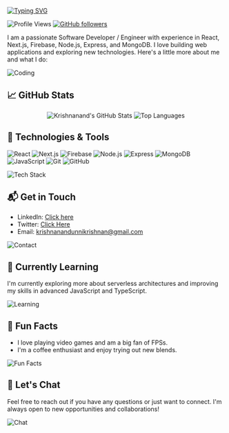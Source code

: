 [![Typing SVG](https://readme-typing-svg.demolab.com?font=Fira+Code&size=34&pause=1000&center=true&random=false&width=500&height=90&lines=Hi%2C+I+am+Krishnanand%F0%9F%91%8B)](https://git.io/typing-svg)


![Profile Views](https://komarev.com/ghpvc/?username=krish4693&color=green)
[![GitHub followers](https://img.shields.io/github/followers/krish4693?style=social)](https://github.com/krish4693?tab=followers)

I am a passionate Software Developer / Engineer with experience in React, Next.js, Firebase, Node.js, Express, and MongoDB. I love building web applications and exploring new technologies. Here's a little more about me and what I do:

![Coding](https://media.giphy.com/media/Ll22OhMLAlVDb8UQWe/giphy.gif)

## 📈 GitHub Stats

<div align="center">
  <img src="https://github-readme-stats.vercel.app/api?username=krish4693&show_icons=true&hide_border=true&theme=radical" alt="Krishnanand's GitHub Stats" />
  <img src="https://github-readme-stats.vercel.app/api/top-langs/?username=krish4693&layout=compact&hide_border=true&theme=radical" alt="Top Languages" />
</div>



## 🚀 Technologies & Tools

![React](https://img.shields.io/badge/-React-61DAFB?style=flat-square&logo=react&logoColor=white)
![Next.js](https://img.shields.io/badge/-Next.js-000000?style=flat-square&logo=next.js&logoColor=white)
![Firebase](https://img.shields.io/badge/-Firebase-FFCA28?style=flat-square&logo=firebase&logoColor=white)
![Node.js](https://img.shields.io/badge/-Node.js-339933?style=flat-square&logo=node.js&logoColor=white)
![Express](https://img.shields.io/badge/-Express-000000?style=flat-square&logo=express&logoColor=white)
![MongoDB](https://img.shields.io/badge/-MongoDB-47A248?style=flat-square&logo=mongodb&logoColor=white)
![JavaScript](https://img.shields.io/badge/-JavaScript-F7DF1E?style=flat-square&logo=javascript&logoColor=white)
![Git](https://img.shields.io/badge/-Git-F05032?style=flat-square&logo=git&logoColor=white)
![GitHub](https://img.shields.io/badge/-GitHub-181717?style=flat-square&logo=github&logoColor=white)

![Tech Stack](https://media.giphy.com/media/1k1aTQLWplGXx9vlKT/giphy.gif)

## 📬 Get in Touch

- LinkedIn: [Click here](https://www.linkedin.com/in/yourlinkedin)
- Twitter: [Click Here](https://x.com/Krish_4693)
- Email: [krishnanandunnikrishnan@gmail.com](mailto:krishnanandunnikrishnan@gmail.com)

![Contact](https://media.giphy.com/media/3o7bu3XilJ5BOiSGic/giphy.gif)

## 🌱 Currently Learning

I'm currently exploring more about serverless architectures and improving my skills in advanced JavaScript and TypeScript.

![Learning](https://media.giphy.com/media/f3iwJFOVOwuy7K6FFw/giphy.gif)

## 🎉 Fun Facts

- I love playing video games and am a big fan of FPSs.
- I'm a coffee enthusiast and enjoy trying out new blends.

![Fun Facts](https://media3.giphy.com/media/v1.Y2lkPTc5MGI3NjExYWt5amR0bDhwN3FhcWtyb2tqNWliY3A1cTltZHI4b2kzdmExdWU4MCZlcD12MV9pbnRlcm5hbF9naWZfYnlfaWQmY3Q9Zw/S6TqDjp87DgYeFKZLc/giphy.webp)

## 💬 Let's Chat

Feel free to reach out if you have any questions or just want to connect. I'm always open to new opportunities and collaborations!

![Chat](https://media.giphy.com/media/ASd0Ukj0y3qMM/giphy.gif)

